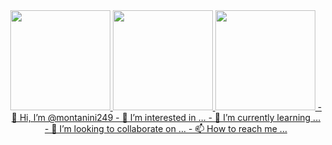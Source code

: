 <div align="center">
  <a href="https://github.com/montanini249">
  <img height="160em" src="https://github-readme-stats.vercel.app/api?username=montanini249&theme=vue-dark&show_icons=true&hide_border=true&count_private=true"/>
  <img height="160em" src="https://github-readme-streak-stats.herokuapp.com/?user=montanini249&theme=vue-dark&hide_border=true)"/>
  <img height="160em" src= "https://github-readme-stats.vercel.app/api/top-langs/?username=montanini249&theme=vue-dark&show_icons=true&hide_border=true&layout=compact)"
</div>
-   👋 Hi, I’m @montanini249
- 👀 I’m interested in ...
- 🌱 I’m currently learning ...
- 💞️ I’m looking to collaborate on ...
- 📫 How to reach me ...


